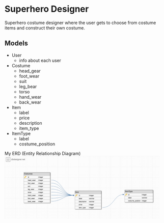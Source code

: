 # Superhero Designer
Superhero costume designer where the user gets to choose from costume items and construct their own costume.

## Models
- User
  - info about each user
- Costume
  - head_gear
  - foot_wear
  - suit
  - leg_bear
  - torso
  - hand_wear
  - back_wear
- Item
  - label
  - price
  - description
  - item_type
- ItemType
  - label
  - costume_position

My ERD (Entity Relationship Diagram)
![schema](/docs/img/schema.png)